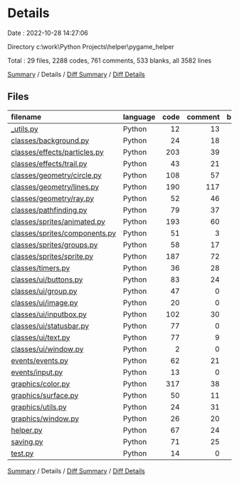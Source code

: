 # Details

Date : 2022-10-28 14:27:06

Directory c:\\work\\Python Projects\\helper\\pygame_helper

Total : 29 files,  2288 codes, 761 comments, 533 blanks, all 3582 lines

[Summary](results.md) / Details / [Diff Summary](diff.md) / [Diff Details](diff-details.md)

## Files
| filename | language | code | comment | blank | total |
| :--- | :--- | ---: | ---: | ---: | ---: |
| [_utils.py](/_utils.py) | Python | 12 | 13 | 4 | 29 |
| [classes/background.py](/classes/background.py) | Python | 24 | 18 | 11 | 53 |
| [classes/effects/particles.py](/classes/effects/particles.py) | Python | 203 | 39 | 62 | 304 |
| [classes/effects/trail.py](/classes/effects/trail.py) | Python | 43 | 21 | 17 | 81 |
| [classes/geometry/circle.py](/classes/geometry/circle.py) | Python | 108 | 57 | 33 | 198 |
| [classes/geometry/lines.py](/classes/geometry/lines.py) | Python | 190 | 117 | 62 | 369 |
| [classes/geometry/ray.py](/classes/geometry/ray.py) | Python | 52 | 46 | 16 | 114 |
| [classes/pathfinding.py](/classes/pathfinding.py) | Python | 79 | 37 | 18 | 134 |
| [classes/sprites/animated.py](/classes/sprites/animated.py) | Python | 193 | 60 | 44 | 297 |
| [classes/sprites/components.py](/classes/sprites/components.py) | Python | 51 | 3 | 11 | 65 |
| [classes/sprites/groups.py](/classes/sprites/groups.py) | Python | 58 | 17 | 15 | 90 |
| [classes/sprites/sprite.py](/classes/sprites/sprite.py) | Python | 187 | 72 | 44 | 303 |
| [classes/timers.py](/classes/timers.py) | Python | 36 | 28 | 11 | 75 |
| [classes/ui/buttons.py](/classes/ui/buttons.py) | Python | 83 | 24 | 29 | 136 |
| [classes/ui/group.py](/classes/ui/group.py) | Python | 47 | 0 | 8 | 55 |
| [classes/ui/image.py](/classes/ui/image.py) | Python | 20 | 0 | 8 | 28 |
| [classes/ui/inputbox.py](/classes/ui/inputbox.py) | Python | 102 | 30 | 14 | 146 |
| [classes/ui/statusbar.py](/classes/ui/statusbar.py) | Python | 77 | 0 | 17 | 94 |
| [classes/ui/text.py](/classes/ui/text.py) | Python | 77 | 9 | 18 | 104 |
| [classes/ui/window.py](/classes/ui/window.py) | Python | 2 | 0 | 1 | 3 |
| [events/events.py](/events/events.py) | Python | 62 | 21 | 15 | 98 |
| [events/input.py](/events/input.py) | Python | 13 | 0 | 2 | 15 |
| [graphics/color.py](/graphics/color.py) | Python | 317 | 38 | 17 | 372 |
| [graphics/surface.py](/graphics/surface.py) | Python | 50 | 11 | 13 | 74 |
| [graphics/utils.py](/graphics/utils.py) | Python | 24 | 31 | 4 | 59 |
| [graphics/window.py](/graphics/window.py) | Python | 26 | 20 | 8 | 54 |
| [helper.py](/helper.py) | Python | 67 | 24 | 14 | 105 |
| [saving.py](/saving.py) | Python | 71 | 25 | 7 | 103 |
| [test.py](/test.py) | Python | 14 | 0 | 10 | 24 |

[Summary](results.md) / Details / [Diff Summary](diff.md) / [Diff Details](diff-details.md)